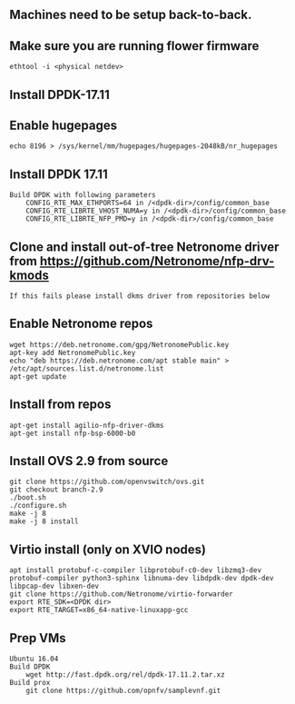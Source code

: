 ## Machines need to be setup back-to-back.

## Make sure you are running flower firmware
    ethtool -i <physical netdev>

## Install DPDK-17.11

## Enable hugepages 
    echo 8196 > /sys/kernel/mm/hugepages/hugepages-2048kB/nr_hugepages

## Install DPDK 17.11
    Build DPDK with following parameters
        CONFIG_RTE_MAX_ETHPORTS=64 in /<dpdk-dir>/config/common_base
        CONFIG_RTE_LIBRTE_VHOST_NUMA=y in /<dpdk-dir>/config/common_base
        CONFIG_RTE_LIBRTE_NFP_PMD=y in /<dpdk-dir>/config/common_base

## Clone and install out-of-tree Netronome driver from https://github.com/Netronome/nfp-drv-kmods
    If this fails please install dkms driver from repositories below

## Enable Netronome repos
    wget https://deb.netronome.com/gpg/NetronomePublic.key
    apt-key add NetronomePublic.key
    echo "deb https://deb.netronome.com/apt stable main" > /etc/apt/sources.list.d/netronome.list
    apt-get update

## Install from repos
    apt-get install agilio-nfp-driver-dkms 
    apt-get install nfp-bsp-6000-b0

## Install OVS 2.9 from source 
    git clone https://github.com/openvswitch/ovs.git
    git checkout branch-2.9
    ./boot.sh
    ./configure.sh
    make -j 8
    make -j 8 install

## Virtio install (only on XVIO nodes)
    apt install protobuf-c-compiler libprotobuf-c0-dev libzmq3-dev protobuf-compiler python3-sphinx libnuma-dev libdpdk-dev dpdk-dev libpcap-dev libxen-dev
    git clone https://github.com/Netronome/virtio-forwarder
    export RTE_SDK=<DPDK dir>
    export RTE_TARGET=x86_64-native-linuxapp-gcc

## Prep VMs
    Ubuntu 16.04
    Build DPDK 
        wget http://fast.dpdk.org/rel/dpdk-17.11.2.tar.xz
    Build prox
        git clone https://github.com/opnfv/samplevnf.git



